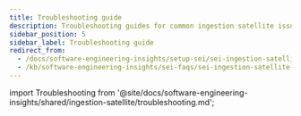 ```yaml
---
title: Troubleshooting guide
description: Troubleshooting guides for common ingestion satellite issues.
sidebar_position: 5
sidebar_label: Troubleshooting guide
redirect_from:
  - /docs/software-engineering-insights/setup-sei/sei-ingestion-satellite/satellite-troubleshooting-and-faqs
  - /kb/software-engineering-insights/sei-faqs/sei-ingestion-satellite-faqs
---
```


import Troubleshooting from '@site/docs/software-engineering-insights/shared/ingestion-satellite/troubleshooting.md';

<Troubleshooting />